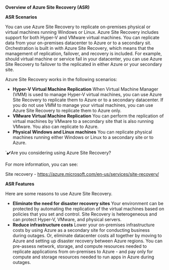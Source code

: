 **Overview of Azure Site Recovery (ASR)**

**ASR Scenarios**

You can use Azure Site Recovery to replicate on-premises physical or virtual machines running Windows or Linux. Azure Site Recovery includes support for both Hyper-V and VMware virtual machines. You can replicate data from your on-premises datacenter to Azure or to a secondary sit. Orchestration is built in with Azure Site Recovery, which means that the management of replication, failover, and recovery is included. For example, should virtual machine or service fail in your datacenter, you can use Azure Site Recovery to failover to the replicated in either Azure or your secondary site.

Azure Site Recovery works in the following scenarios:

* **Hyper-V Virtual Machine Replication**
  When Virtual Machine Manager (VMM) is used to manage Hyper-V virtual machines, you can use Azure Site Recovery to replicate them to Azure or to a secondary datacenter. If you do not use VMM to manage your virtual machines, you can use Azure Site Recovery to replicate them to Azure only.
* **VMware Virtual Machine Replication**
  You can perform the replication of virtual machines by VMware to a secondary site that is also running VMware. You also can replicate to Azure.
* **Physical Windows and Linux machines**
  You can replicate physical machines running either Windows or Linux to a secondary site or to Azure.

`:heavy_check_mark:Are you considering using Azure Site Recovery?

For more information, you can see:

Site recovery - https://azure.microsoft.com/en-us/services/site-recovery/

**ASR Features**

Here are some reasons to use Azure Site Recovery.

* **Eliminate the need for disaster recovery sites**
  Your environment can be protected by automating the replication of the virtual machines based on policies that you set and control. Site Recovery is heterogeneous and can protect Hyper-V, VMware, and physical servers.
* **Reduce infrastructure costs**
  Lower your on-premises infrastructure costs by using Azure as a secondary site for conducting business during outages. Or, eliminate datacenter costs all together by moving to Azure and setting up disaster recovery between Azure regions. You can pre-assess network, storage, and compute resources needed to replicate applications from on-premises to Azure -  and pay only for compute and storage resources needed to run apps in Azure during outages.